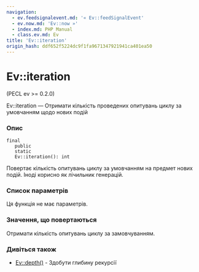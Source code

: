 ```yaml
---
navigation:
  - ev.feedsignalevent.md: '« Ev::feedSignalEvent'
  - ev.now.md: 'Ev::now »'
  - index.md: PHP Manual
  - class.ev.md: Ev
title: 'Ev::iteration'
origin_hash: ddf652f5224dc9f1fa9671347921941ca401ea50
---
```

# Ev::iteration

(PECL ev >= 0.2.0)

Ev::iteration — Отримати кількість проведених опитувань циклу за умовчанням щодо нових подій

### Опис

```methodsynopsis
final
   public
   static
   Ev::iteration(): int
```

Повертає кількість опитувань циклу за умовчанням на предмет нових подій. Іноді корисно як лічильник генерацій.

### Список параметрів

Ця функція не має параметрів.

### Значення, що повертаються

Отримати кількість опитувань циклу за замовчуванням.

### Дивіться також

-   [Ev::depth()](ev.depth.md) \- Здобути глибину рекурсії
